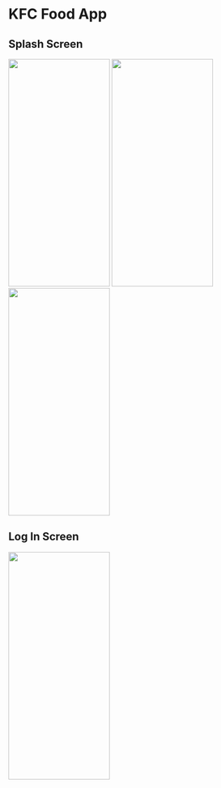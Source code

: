 # KFC Food App
## Splash Screen
<img src="https://github.com/Krdnzbyza/kfcFoodApp/assets/57248151/865a7614-01be-470a-ba2b-497f643e9b5b.png" width="200" height="450">
<img src="https://github.com/Krdnzbyza/kfcFoodApp/assets/57248151/279352e2-fd88-4310-bb45-76aea694bc00.png" width="200" height="450">
<img src="https://github.com/Krdnzbyza/kfcFoodApp/assets/57248151/57e2de71-8f02-46ce-880c-ae389f051fbe.png" width="200" height="450">

## Log In Screen
<img src="https://github.com/Krdnzbyza/kfcFoodApp/assets/57248151/e9ca2297-ba24-4728-9034-eaa8d86ebc36" width="200" height="450">


